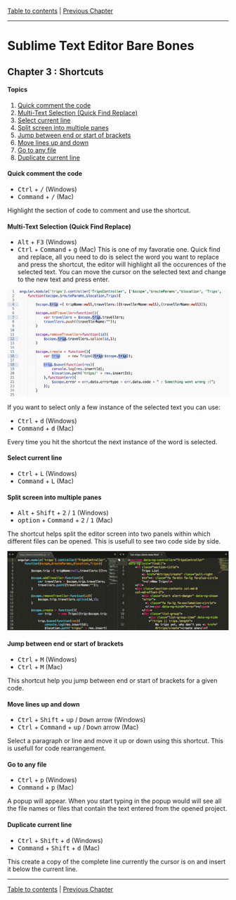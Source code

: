 [Table to contents](README.md) | [Previous Chapter](Ch2.md)

---
# Sublime Text Editor Bare Bones
## Chapter 3 : Shortcuts

#### Topics
1. [Quick comment the code](quick-comment-the-code)
2. [Multi-Text Selection (Quick Find Replace)](multi-text-selection-quick-find-replace)
3. [Select current line](select-current-line)
4. [Split screen into multiple panes](split-screen-into-multiple-panes)
5. [Jump between end or start of brackets](jump-between-end-or-start-of-brackets)
6. [Move lines up and down](move-lines-up-and-down)
7. [Go to any file](go-to-any-file)
8. [Duplicate current line](duplicate-current-line)

#### Quick comment the code
* <kbd>Ctrl</kbd> + <kbd>/</kbd> (Windows)
* <kbd>Command</kbd> + <kbd>/</kbd> (Mac)

Highlight the section of code to comment and use the shortcut.

#### Multi-Text Selection (Quick Find Replace)
* <kbd>Alt</kbd> + <kbd>F3</kbd> (Windows)
* <kbd>Ctrl</kbd> + <kbd>Command</kbd> + <kbd>g</kbd> (Mac)
This is one of my favoratie one. Quick find and replace, all you need to do is select the word you want to replace and press the shortcut, the editor will highlight all the occurences of the selected text. You can move the cursor on the selected text and change to the new text and press enter.

<img src="./images/multi-select.png" alt="Multi-Text Selection ">

If you want to select only a few instance of the selected text you can use:
* <kbd>Ctrl</kbd> + <kbd>d</kbd> (Windows)
* <kbd>Command</kbd> + <kbd>d</kbd> (Mac)

Every time you hit the shortcut the next instance of the word is selected.

#### Select current line
* <kbd>Ctrl</kbd> + <kbd>L</kbd> (Windows)
* <kbd>Command</kbd> + <kbd>L</kbd> (Mac)

#### Split screen into multiple panes
* <kbd>Alt</kbd> + <kbd>Shift</kbd> + <kbd>2</kbd> / <kbd>1</kbd> (Windows)
* <kbd>option</kbd> + <kbd>Command</kbd> + <kbd>2</kbd> / <kbd>1</kbd> (Mac)

The shortcut helps split the editor screen into two panels within which different files can be opened. This is usefull to see two code side by side.

<img src="./images/screen-split.png" alt="Split screen into multiple panes">
 
#### Jump between end or start of brackets
* <kbd>Ctrl</kbd> + <kbd>M</kbd> (Windows)
* <kbd>Ctrl</kbd> + <kbd>M</kbd> (Mac)

This shortcut help you jump between end or start of brackets for a given code.

#### Move lines up and down
* <kbd>Ctrl</kbd> + <kbd>Shift</kbd> + <kbd>up</kbd> / <kbd>Down</kbd> arrow (Windows)
* <kbd>Ctrl</kbd> + <kbd>Command</kbd> + <kbd>up</kbd> / <kbd>Down</kbd> arrow (Mac)

Select a paragraph or line and move it up or down using this shortcut. This is usefull for code rearrangement.

#### Go to any file
* <kbd>Ctrl</kbd> + <kbd>p</kbd> (Windows)
* <kbd>Command</kbd> + <kbd>p</kbd> (Mac)

A popup will appear. When you start typing in the popup would will see all the file names or files that contain the text entered from the opened project.

#### Duplicate current line
* <kbd>Ctrl</kbd> + <kbd>Shift</kbd> + <kbd>d</kbd> (Windows)
* <kbd>Command</kbd> + <kbd>Shift</kbd> + <kbd>d</kbd> (Mac)

This create a copy of the complete line currently the cursor is on and insert it below the current line.

---

[Table to contents](README.md) | [Previous Chapter](Ch2.md)